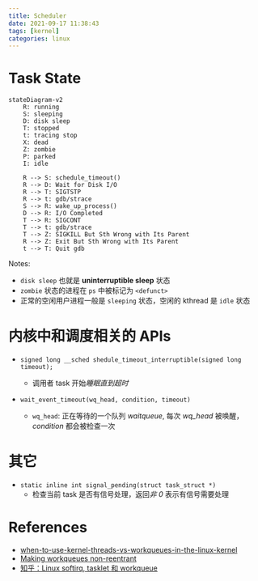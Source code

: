 ```yaml
---
title: Scheduler
date: 2021-09-17 11:38:43
tags: [kernel]
categories: linux
---
```


# Task State

```mermaid
stateDiagram-v2
    R: running
    S: sleeping
    D: disk sleep
    T: stopped
    t: tracing stop
    X: dead
    Z: zombie
    P: parked
    I: idle

    R --> S: schedule_timeout()
    R --> D: Wait for Disk I/O
    R --> T: SIGTSTP
    R --> t: gdb/strace
    S --> R: wake_up_process()
    D --> R: I/O Completed
    T --> R: SIGCONT
    T --> t: gdb/strace
    T --> Z: SIGKILL But Sth Wrong with Its Parent
    R --> Z: Exit But Sth Wrong with Its Parent
    t --> T: Quit gdb
```

<!--more-->

Notes:
- `disk sleep` 也就是 **uninterruptible sleep** 状态
- `zombie` 状态的进程在 `ps` 中被标记为 `<defunct>`
- 正常的空闲用户进程一般是 `sleeping` 状态，空闲的 kthread 是 `idle` 状态

# 内核中和调度相关的 APIs

- `signed long __sched shedule_timeout_interruptible(signed long timeout);`
    - 调用者 task 开始*睡眠直到超时*

- `wait_event_timeout(wq_head, condition, timeout)`
    - `wq_head`: 正在等待的一个队列 *waitqueue*, 每次 *wq_head* 被唤醒， *condition* 都会被检查一次 

# 其它

- `static inline int signal_pending(struct task_struct *)`
    - 检查当前 task 是否有信号处理，返回*非 0* 表示有信号需要处理

# References

- [when-to-use-kernel-threads-vs-workqueues-in-the-linux-kernel](https://stackoverflow.com/questions/2147299/when-to-use-kernel-threads-vs-workqueues-in-the-linux-kernel)
- [Making workqueues non-reentrant](https://lwn.net/Articles/511421/)
- [知乎：Linux softirq, tasklet 和 workqueue](https://zhuanlan.zhihu.com/p/361409809)
